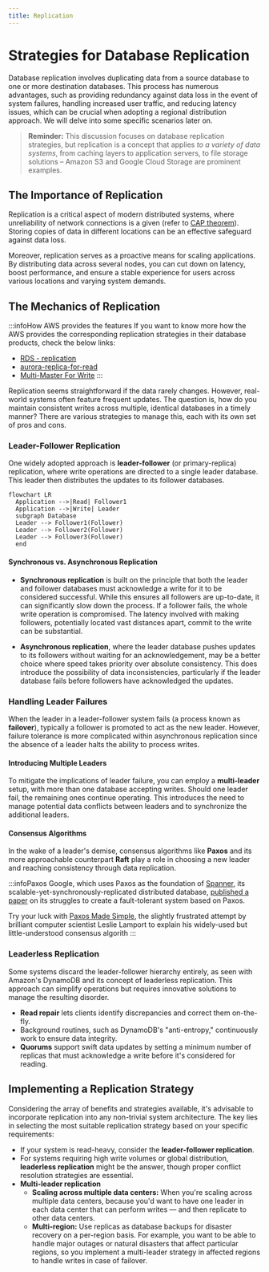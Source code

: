 ```yaml
---
title: Replication
---
```


# Strategies for Database Replication

Database replication involves duplicating data from a source database to one or more destination databases. This process has numerous advantages, such as providing redundancy against data loss in the event of system failures, handling increased user traffic, and reducing latency issues, which can be crucial when adopting a regional distribution approach. We will delve into some specific scenarios later on.

> **Reminder:** This discussion focuses on database replication strategies, but replication is a concept that applies *to a variety of data systems*, from caching layers to application servers, to file storage solutions – Amazon S3 and Google Cloud Storage are prominent examples.

## The Importance of Replication

Replication is a critical aspect of modern distributed systems, where unreliability of network connections is a given (refer to [CAP theorem](/software-development/system-design/data/cap-theorem/)). Storing copies of data in different locations can be an effective safeguard against data loss.

Moreover, replication serves as a proactive means for scaling applications. By distributing data across several nodes, you can cut down on latency, boost performance, and ensure a stable experience for users across various locations and varying system demands.

## The Mechanics of Replication

:::infoHow AWS provides the features
If you want to know more how the AWS provides the corresponding replication strategies in their database products, check the below links:
- [RDS - replication](/aws/database/rds/#replication)
- [aurora-replica-for-read](/aws/database/rds/aurora/#replica-for-read)
- [Multi-Master For Write](/aws/database/rds/aurora/#multi-master-for-write)
:::

Replication seems straightforward if the data rarely changes. However, real-world systems often feature frequent updates. The question is, how do you maintain consistent writes across multiple, identical databases in a timely manner? There are various strategies to manage this, each with its own set of pros and cons.

### Leader-Follower Replication

One widely adopted approach is **leader-follower** (or primary-replica) replication, where write operations are directed to a single leader database. This leader then distributes the updates to its follower databases.

```mermaid
flowchart LR
  Application -->|Read| Follower1
  Application -->|Write| Leader
  subgraph Database
  Leader --> Follower1(Follower)
  Leader --> Follower2(Follower)
  Leader --> Follower3(Follower)
  end
```

#### Synchronous vs. Asynchronous Replication

- **Synchronous replication** is built on the principle that both the leader and follower databases must acknowledge a write for it to be considered successful. While this ensures all followers are up-to-date, it can significantly slow down the process. If a follower fails, the whole write operation is compromised. The latency involved with making followers, potentially located vast distances apart, commit to the write can be substantial.

- **Asynchronous replication**, where the leader database pushes updates to its followers without waiting for an acknowledgement, may be a better choice where speed takes priority over absolute consistency. This does introduce the possibility of data inconsistencies, particularly if the leader database fails before followers have acknowledged the updates.

### Handling Leader Failures

When the leader in a leader-follower system fails (a process known as **failover**), typically a follower is promoted to act as the new leader. However, failure tolerance is more complicated within asynchronous replication since the absence of a leader halts the ability to process writes.

#### Introducing Multiple Leaders

To mitigate the implications of leader failure, you can employ a **multi-leader** setup, with more than one database accepting writes. Should one leader fail, the remaining ones continue operating. This introduces the need to manage potential data conflicts between leaders and to synchronize the additional leaders.

#### Consensus Algorithms

In the wake of a leader's demise, consensus algorithms like **Paxos** and its more approachable counterpart **Raft** play a role in choosing a new leader and reaching consistency through data replication.

:::infoPaxos
Google, which uses Paxos as the foundation of [Spanner](https://www.usenix.org/system/files/conference/osdi12/osdi12-final-16.pdf), its scalable-yet-synchronously-replicated distributed database, [published a paper](https://research.google/pubs/pub33002/) on its struggles to create a fault-tolerant system based on Paxos.

Try your luck with [Paxos Made Simple](https://www.microsoft.com/en-us/research/publication/paxos-made-simple/?from=http%3A%2F%2Fresearch.microsoft.com%2Fen-us%2Fum%2Fpeople%2Flamport%2Fpubs%2Fpaxos-simple.pdf), the slightly frustrated attempt by brilliant computer scientist Leslie Lamport to explain his widely-used but little-understood consensus algorith
:::

### Leaderless Replication

Some systems discard the leader-follower hierarchy entirely, as seen with Amazon's DynamoDB and its concept of leaderless replication. This approach can simplify operations but requires innovative solutions to manage the resulting disorder.

- **Read repair** lets clients identify discrepancies and correct them on-the-fly.
- Background routines, such as DynamoDB's "anti-entropy," continuously work to ensure data integrity.
- **Quorums** support swift data updates by setting a minimum number of replicas that must acknowledge a write before it's considered for reading.

## Implementing a Replication Strategy

Considering the array of benefits and strategies available, it's advisable to incorporate replication into any non-trivial system architecture. The key lies in selecting the most suitable replication strategy based on your specific requirements:

- If your system is read-heavy, consider the **leader-follower replication**.
- For systems requiring high write volumes or global distribution, **leaderless replication** might be the answer, though proper conflict resolution strategies are essential.
- **Multi-leader replication**
    - **Scaling across multiple data centers:** When you're scaling across multiple data centers, because you'd want to have one leader in each data center that can perform writes — and then replicate to other data centers.
    - **Multi-region:** Use replicas as database backups for disaster recovery on a per-region basis. For example, you want to be able to handle major outages or natural disasters that affect particular regions, so you implement a multi-leader strategy in affected regions to handle writes in case of failover.

